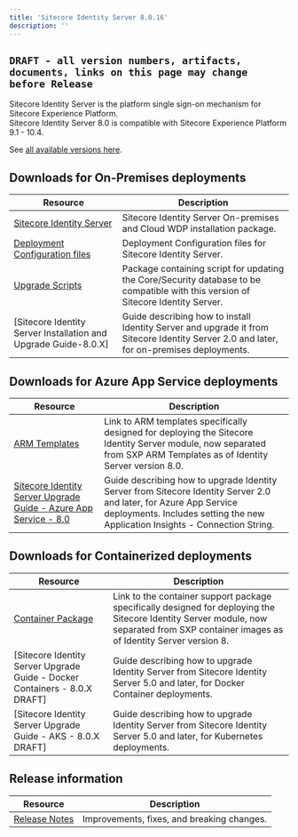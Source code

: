 ```yaml
---
title: 'Sitecore Identity Server 8.0.16'
description: ''
---
```


## `DRAFT - all version numbers, artifacts, documents, links on this page may change before Release`

Sitecore Identity Server is the platform single sign-on mechanism for Sitecore Experience Platform.\
Sitecore Identity Server 8.0 is compatible with Sitecore Experience Platform 9.1 - 10.4.

See [all available versions here](/downloads/Sitecore_Identity).

## Downloads for On-Premises deployments

| Resource | Description |
| --- | --- |
| [Sitecore Identity Server](https://scdp.blob.core.windows.net/downloads/Sitecore%20Identity/8x/Sitecore_Identity_Server_8016/Sitecore.IdentityServer.8.0.16.scwdp.zip) | Sitecore Identity Server On-premises and Cloud WDP installation package. |
| [Deployment Configuration files](https://scdp.blob.core.windows.net/downloads/Sitecore%20Identity/8x/Sitecore_Identity_Server_8016/IdentityServer%20Cloud%20Deployment%20Configuration%208.0.16.zip) | Deployment Configuration files for Sitecore Identity Server. |
| [Upgrade Scripts](https://scdp.blob.core.windows.net/downloads/Sitecore%20Identity/8x/Sitecore_Identity_Server_8016/Sitecore.IdentityServer.UpgradeScripts.8.0.16.zip) | Package containing script for updating the Core/Security database to be compatible with this version of Sitecore Identity Server. |
| [Sitecore Identity Server Installation and Upgrade Guide-8.0.X] | Guide describing how to install Identity Server and upgrade it from Sitecore Identity Server 2.0 and later, for on-premises deployments. |

## Downloads for Azure App Service deployments

| Resource | Description |
| --- | --- |
| [ARM Templates](https://github.com/Sitecore/Sitecore-Azure-Quickstart-Templates) | Link to ARM templates specifically designed for deploying the Sitecore Identity Server module, now separated from SXP ARM Templates as of Identity Server version 8.0. |
| [Sitecore Identity Server Upgrade Guide - Azure App Service - 8.0](https://sitecore1.sharepoint.com/:w:/s/Team-RD/Eaov9WWcte5GsgBPlB146egBfYzwtBSiQR882roV6FIq5A?e=Umbhua) | Guide describing how to upgrade Identity Server from Sitecore Identity Server 2.0 and later, for Azure App Service deployments. Includes setting the new Application Insights - Connection String. |

## Downloads for Containerized deployments

| Resource | Description |
| --- | --- |
| [Container Package](https://github.com/Sitecore/container-deployment/releases) | Link to the container support package specifically designed for deploying the Sitecore Identity Server module, now separated from SXP container images as of Identity Server version 8. |
| [Sitecore Identity Server Upgrade Guide - Docker Containers - 8.0.X DRAFT] | Guide describing how to upgrade Identity Server from Sitecore Identity Server 5.0 and later, for Docker Container deployments. |
| [Sitecore Identity Server Upgrade Guide - AKS - 8.0.X DRAFT] | Guide describing how to upgrade Identity Server from Sitecore Identity Server 5.0 and later, for Kubernetes deployments. |

## Release information

| Resource | Description |
| --- | --- |
| [Release Notes](/downloads/Sitecore_Identity/8x/Sitecore_Identity_Server_8016/Release_Notes) | Improvements, fixes, and breaking changes. |
